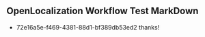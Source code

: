 ## OpenLocalization Workflow Test MarkDown
* 72e16a5e-f469-4381-88d1-bf389db53ed2 thanks!

<!--HONumber=Sep16_HO1-->


